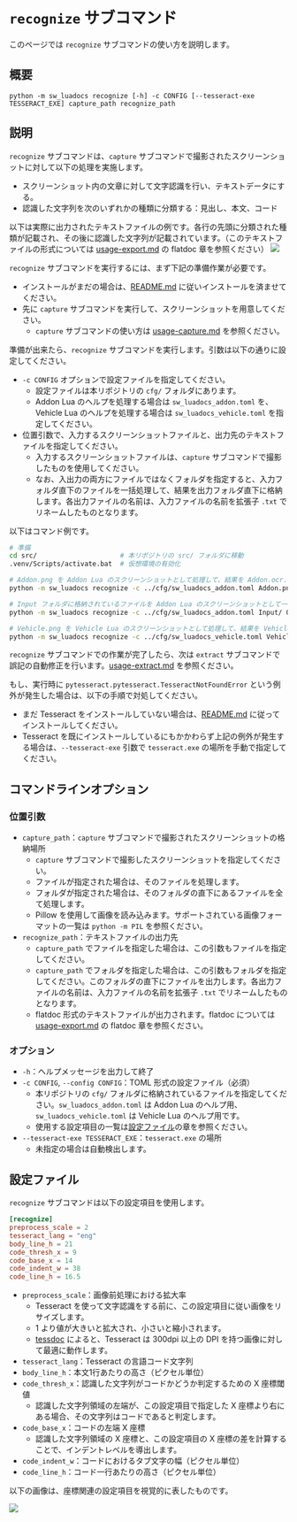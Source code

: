 # `recognize` サブコマンド
このページでは `recognize` サブコマンドの使い方を説明します。

## 概要
```
python -m sw_luadocs recognize [-h] -c CONFIG [--tesseract-exe TESSERACT_EXE] capture_path recognize_path
```

## 説明
`recognize` サブコマンドは、`capture` サブコマンドで撮影されたスクリーンショットに対して以下の処理を実施します。
- スクリーンショット内の文章に対して文字認識を行い、テキストデータにする。
- 認識した文字列を次のいずれかの種類に分類する：見出し、本文、コード

以下は実際に出力されたテキストファイルの例です。各行の先頭に分類された種類が記載され、その後に認識した文字列が記載されています。（このテキストファイルの形式については [usage-export.md](usage-export.md#flatdoc) の flatdoc 章を参照ください）
![](https://i.imgur.com/PlaDsP6.png)

`recognize` サブコマンドを実行するには、まず下記の準備作業が必要です。
- インストールがまだの場合は、[README.md](README.md#インストール) に従いインストールを済ませてください。
- 先に `capture` サブコマンドを実行して、スクリーンショットを用意してください。
  - `capture` サブコマンドの使い方は [usage-capture.md](usage-capture.md) を参照ください。

準備が出来たら、`recognize` サブコマンドを実行します。引数は以下の通りに設定してください。
- `-c CONFIG` オプションで設定ファイルを指定してください。
  - 設定ファイルは本リポジトリの `cfg/` フォルダにあります。
  - Addon Lua のヘルプを処理する場合は `sw_luadocs_addon.toml` を、Vehicle Lua のヘルプを処理する場合は `sw_luadocs_vehicle.toml` を指定してください。
- 位置引数で、入力するスクリーンショットファイルと、出力先のテキストファイルを指定してください。
  - 入力するスクリーンショットファイルは、`capture` サブコマンドで撮影したものを使用してください。
  - なお、入出力の両方にファイルではなくフォルダを指定すると、入力フォルダ直下のファイルを一括処理して、結果を出力フォルダ直下に格納します。各出力ファイルの名前は、入力ファイルの名前を拡張子 `.txt` でリネームしたものとなります。

以下はコマンド例です。
```sh
# 準備
cd src/                     # 本リポジトリの src/ フォルダに移動
.venv/Scripts/activate.bat  # 仮想環境の有効化

# Addon.png を Addon Lua のスクリーンショットとして処理して、結果を Addon.ocr.txt に出力する場合
python -m sw_luadocs recognize -c ../cfg/sw_luadocs_addon.toml Addon.png Addon.ocr.txt

# Input フォルダに格納されているファイルを Addon Lua のスクリーンショットとして一括処理して、結果を Output フォルダに出力する場合
python -m sw_luadocs recognize -c ../cfg/sw_luadocs_addon.toml Input/ Output/

# Vehicle.png を Vehicle Lua のスクリーンショットとして処理して、結果を Vehicle.ocr.txt に出力する場合
python -m sw_luadocs recognize -c ../cfg/sw_luadocs_vehicle.toml Vehicle.png Vehicle.ocr.txt
```

`recognize` サブコマンドでの作業が完了したら、次は `extract` サブコマンドで誤記の自動修正を行います。[usage-extract.md](usage-extract.md) を参照ください。

もし、実行時に `pytesseract.pytesseract.TesseractNotFoundError` という例外が発生した場合は、以下の手順で対処してください。
- まだ Tesseract をインストールしていない場合は、[README.md](README.md#インストール) に従ってインストールしてください。
- Tesseract を既にインストールしているにもかかわらず上記の例外が発生する場合は、`--tesseract-exe` 引数で `tesseract.exe` の場所を手動で指定してください。

## コマンドラインオプション
### 位置引数
- `capture_path`：`capture` サブコマンドで撮影されたスクリーンショットの格納場所
  - `capture` サブコマンドで撮影したスクリーンショットを指定してください。
  - ファイルが指定された場合は、そのファイルを処理します。
  - フォルダが指定された場合は、そのフォルダの直下にあるファイルを全て処理します。
  - Pillow を使用して画像を読み込みます。サポートされている画像フォーマットの一覧は `python -m PIL` を参照ください。
- `recognize_path`：テキストファイルの出力先
  - `capture_path` でファイルを指定した場合は、この引数もファイルを指定してください。
  - `capture_path` でフォルダを指定した場合は、この引数もフォルダを指定してください。このフォルダの直下にファイルを出力します。各出力ファイルの名前は、入力ファイルの名前を拡張子 `.txt` でリネームしたものとなります。
  - flatdoc 形式のテキストファイルが出力されます。flatdoc については [usage-export.md](usage-export.md#flatdoc) の flatdoc 章を参照ください。

### オプション
- `-h`：ヘルプメッセージを出力して終了
- `-c CONFIG`, `--config CONFIG`：TOML 形式の設定ファイル（必須）
  - 本リポジトリの `cfg/` フォルダに格納されているファイルを指定してください。`sw_luadocs_addon.toml` は Addon Lua のヘルプ用、`sw_luadocs_vehicle.toml` は Vehicle Lua のヘルプ用です。
  - 使用する設定項目の一覧は[設定ファイル](#設定ファイル)の章を参照ください。
- `--tesseract-exe TESSERACT_EXE`：`tesseract.exe` の場所
  - 未指定の場合は自動検出します。

## 設定ファイル
`recognize` サブコマンドは以下の設定項目を使用します。

```toml
[recognize]
preprocess_scale = 2
tesseract_lang = "eng"
body_line_h = 21
code_thresh_x = 9
code_base_x = 14
code_indent_w = 38
code_line_h = 16.5
```

- `preprocess_scale`：画像前処理における拡大率
  - Tesseract を使って文字認識をする前に、この設定項目に従い画像をリサイズします。
  - 1 より値が大きいと拡大され、小さいと縮小されます。
  - [tessdoc](https://tesseract-ocr.github.io/tessdoc/ImproveQuality.html#rescaling) によると、Tesseract は 300dpi 以上の DPI を持つ画像に対して最適に動作します。
- `tesseract_lang`：Tesseract の言語コード文字列
- `body_line_h`：本文1行あたりの高さ（ピクセル単位）
- `code_thresh_x`：認識した文字列がコードかどうか判定するための X 座標閾値
  - 認識した文字列領域の左端が、この設定項目で指定した X 座標より右にある場合、その文字列はコードであると判定します。
- `code_base_x`：コードの左端 X 座標
  - 認識した文字列領域の X 座標と、この設定項目の X 座標の差を計算することで、インデントレベルを導出します。
- `code_indent_w`：コードにおけるタブ文字の幅（ピクセル単位）
- `code_line_h`：コード一行あたりの高さ（ピクセル単位）

以下の画像は、座標関連の設定項目を視覚的に表したものです。

![](https://i.imgur.com/NRopEaE.png)
